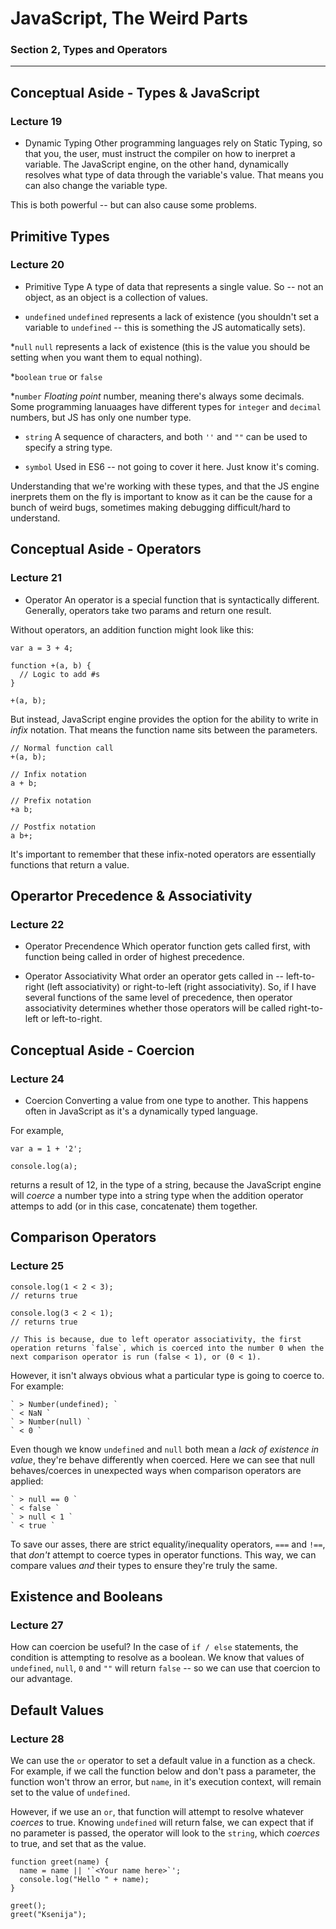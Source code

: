 # JavaScript, The Weird Parts
### Section 2, Types and Operators

----

## Conceptual Aside - Types & JavaScript
### Lecture 19
* Dynamic Typing
Other programming languages rely on Static Typing, so that you, the user, must instruct the compiler on how to inerpret a variable. The JavaScript engine, on the other hand, dynamically resolves what type of data through the variable's value. That means you can also change the variable type. 

This is both powerful -- but can also cause some problems.

## Primitive Types
### Lecture 20
* Primitive Type
A type of data that represents a single value. So -- not an object, as an object is a collection of values.

* `undefined`
`undefined` represents a lack of existence (you shouldn't set a variable to `undefined` -- this is something the JS automatically sets).

*`null`
`null` represents a lack of existence (this is the value you should be setting when you want them to equal nothing).

*`boolean`
`true` or `false`

*`number`
_Floating point_ number, meaning there's always some decimals. Some programming lanuaages have different types for `integer` and `decimal` numbers, but JS has only one number type.

* `string`
A sequence of characters, and both `''` and `""` can be used to specify a string type.

* `symbol`
Used in ES6 -- not going to cover it here. Just know it's coming.

Understanding that we're working with these types, and that the JS engine inerprets them on the fly is important to know as it can be the cause for a bunch of weird bugs, sometimes making debugging difficult/hard to understand.

## Conceptual Aside - Operators
### Lecture 21
* Operator 
An operator is a special function that is syntactically different. Generally, operators take two params and return one result.

Without operators, an addition function might look like this:
```
var a = 3 + 4;

function +(a, b) {
  // Logic to add #s
}

+(a, b);
```
But instead, JavaScript engine provides the option for the ability to write in *infix* notation. That means the function name sits between the parameters.
```
// Normal function call
+(a, b);

// Infix notation
a + b;

// Prefix notation
+a b;

// Postfix notation
a b+;
```
It's important to remember that these infix-noted operators are essentially functions that return a value. 

## Operartor Precedence & Associativity
### Lecture 22
* Operator Precendence
Which operator function gets called first, with function being called in order of highest precedence.

* Operator Associativity
What order an operator gets called in -- left-to-right (left associativity) or right-to-left (right associativity). So, if I have several functions of the same level of precedence, then operator associativity determines whether those operators will be called right-to-left or left-to-right.

## Conceptual Aside - Coercion
### Lecture 24
* Coercion
Converting a value from one type to another. This happens often in JavaScript as it's a dynamically typed language.

For example,
```
var a = 1 + '2';

console.log(a);
```
returns a result of 12, in the type of a string, because the JavaScript engine will _coerce_ a number type into a string type when the addition operator attemps to add (or in this case, concatenate) them together.

## Comparison Operators
### Lecture 25
```
console.log(1 < 2 < 3);
// returns true

console.log(3 < 2 < 1);
// returns true

// This is because, due to left operator associativity, the first operation returns `false`, which is coerced into the number 0 when the next comparison operator is run (false < 1), or (0 < 1). 

```
However, it isn't always obvious what a particular type is going to coerce to. For example:
```
` > Number(undefined); `
` < NaN `
` > Number(null) `
` < 0 `
```
Even though we know `undefined` and `null` both mean a _lack of existence in value_, they're behave differently when coerced. Here we can see that null behaves/coerces in unexpected ways when comparison operators are applied:
```
` > null == 0 `
` < false `
` > null < 1 `
` < true `
```
To save our asses, there are strict equality/inequality operators, `===` and `!==`, that *don't* attempt to coerce types in operator functions. This way, we can compare values _and_ their types to ensure they're truly the same.

## Existence and Booleans
### Lecture 27
How can coercion be useful? In the case of `if / else` statements, the condition is attempting to resolve as a boolean. We know that values of `undefined`, `null`, `0` and `""` will return `false` -- so we can use that coercion to our advantage.

## Default Values
### Lecture 28
We can use the `or` operator to set a default value in a function as a check. For example, if we call the function below and don't pass a parameter, the function won't throw an error, but `name`, in it's execution context, will remain set to the value of `undefined`.

However, if we use an `or`, that function will attempt to resolve whatever _coerces_ to true. Knowing `undefined` will return false, we can expect that if no parameter is passed, the operator will look to the `string`, which _coerces_ to true, and set that as the value.
```
function greet(name) {
  name = name || '`<Your name here>`';
  console.log("Hello " + name);
}

greet();
greet("Ksenija");

```